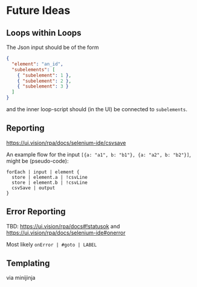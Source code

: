 # Future Ideas

## Loops within Loops

The Json input should be of the form
```json
{
  "element": "an_id",
  "subelements": [
    { "subelement": 1 },
    { "subelement": 2 },
    { "subelement": 3 }
  ]
}
```

and the inner loop-script should (in the UI) be connected to `subelements`.


## Reporting

https://ui.vision/rpa/docs/selenium-ide/csvsave

An example flow for the input `[{a: "a1", b: "b1"}, {a: "a2", b: "b2"}]`, might be (pseudo-code):

```
forEach | input | element {
  store | element.a | !csvLine
  store | element.b | !csvLine
  csvSave | output
}
```


## Error Reporting

TBD: https://ui.vision/rpa/docs#!statusok and https://ui.vision/rpa/docs/selenium-ide#onerror

Most likely `onError | #goto | LABEL`


## Templating

via minijinja
